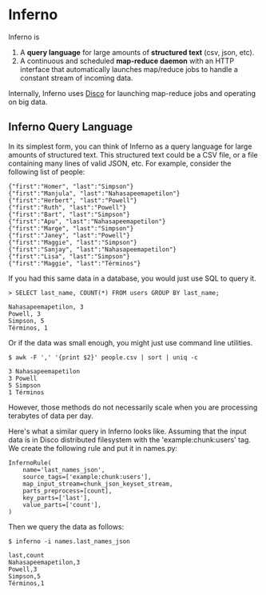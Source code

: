 Inferno
=======

Inferno is

1. A **query language** for large amounts of **structured text** (csv, json, etc).
2. A continuous and scheduled **map-reduce daemon** with an HTTP
interface that automatically launches map/reduce jobs to handle a
constant stream of incoming data.

Internally, Inferno uses [Disco](http://discoproject.org/) for launching
map-reduce jobs and operating on big data.

Inferno Query Language
----------------------

In its simplest form, you can think of Inferno as a query language for large
amounts of structured text.  This structured text could be a CSV file, or a
file containing many lines of valid JSON, etc.  For example, consider the
following list of people:

    {"first":"Homer", "last":"Simpson"}
    {"first":"Manjula", "last":"Nahasapeemapetilon"}
    {"first":"Herbert", "last":"Powell"}
    {"first":"Ruth", "last":"Powell"}
    {"first":"Bart", "last":"Simpson"}
    {"first":"Apu", "last":"Nahasapeemapetilon"}
    {"first":"Marge", "last":"Simpson"}
    {"first":"Janey", "last":"Powell"}
    {"first":"Maggie", "last":"Simpson"}
    {"first":"Sanjay", "last":"Nahasapeemapetilon"}
    {"first":"Lisa", "last":"Simpson"}
    {"first":"Maggie", "last":"Términos"}

If you had this same data in a database, you would just use SQL to query it.

    > SELECT last_name, COUNT(*) FROM users GROUP BY last_name;

    Nahasapeemapetilon, 3
    Powell, 3
    Simpson, 5
    Términos, 1

Or if the data was small enough, you might just use command line utilities.

    $ awk -F ',' '{print $2}' people.csv | sort | uniq -c

    3 Nahasapeemapetilon
    3 Powell
    5 Simpson
    1 Términos

However, those methods do not necessarily scale when you are processing
terabytes of data per day.

Here's what a similar query in Inferno looks like.  Assuming that the input data
is in Disco distributed filesystem with the 'example:chunk:users' tag.  We
create the following rule and put it in names.py:

    InfernoRule(
        name='last_names_json',
        source_tags=['example:chunk:users'],
        map_input_stream=chunk_json_keyset_stream,
        parts_preprocess=[count],
        key_parts=['last'],
        value_parts=['count'],
    )

Then we query the data as follows:

    $ inferno -i names.last_names_json

    last,count
    Nahasapeemapetilon,3
    Powell,3
    Simpson,5
    Términos,1
